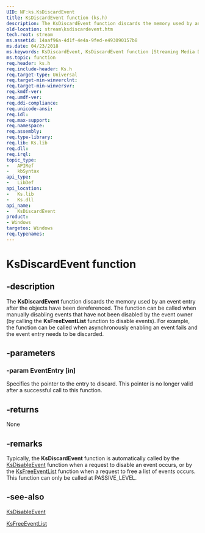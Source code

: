 ```yaml
---
UID: NF:ks.KsDiscardEvent
title: KsDiscardEvent function (ks.h)
description: The KsDiscardEvent function discards the memory used by an event entry after the objects have been dereferenced.
old-location: stream\ksdiscardevent.htm
tech.root: stream
ms.assetid: 14aaf96a-4d1f-4e4a-9fed-e493090157b8
ms.date: 04/23/2018
ms.keywords: KsDiscardEvent, KsDiscardEvent function [Streaming Media Devices], ks/KsDiscardEvent, ksfunc_553391e5-343a-4cc7-9bc5-99971cff2fcd.xml, stream.ksdiscardevent
ms.topic: function
req.header: ks.h
req.include-header: Ks.h
req.target-type: Universal
req.target-min-winverclnt: 
req.target-min-winversvr: 
req.kmdf-ver: 
req.umdf-ver: 
req.ddi-compliance: 
req.unicode-ansi: 
req.idl: 
req.max-support: 
req.namespace: 
req.assembly: 
req.type-library: 
req.lib: Ks.lib
req.dll: 
req.irql: 
topic_type:
-	APIRef
-	kbSyntax
api_type:
-	LibDef
api_location:
-	Ks.lib
-	Ks.dll
api_name:
-	KsDiscardEvent
product:
- Windows
targetos: Windows
req.typenames: 
---
```


# KsDiscardEvent function


## -description


The <b>KsDiscardEvent</b> function discards the memory used by an event entry after the objects have been dereferenced. The function can be called when manually disabling events that have not been disabled by the event owner (by calling the <b>KsFreeEventList</b> function to disable events). For example, the function can be called when asynchronously enabling an event fails and the event entry needs to be discarded.


## -parameters




### -param EventEntry [in]

Specifies the pointer to the entry to discard. This pointer is no longer valid after a successful call to this function.


## -returns



None




## -remarks



Typically, the <b>KsDiscardEvent</b> function is automatically called by the <a href="https://msdn.microsoft.com/library/windows/hardware/ff561694">KsDisableEvent</a> function when a request to disable an event occurs, or by the <a href="https://msdn.microsoft.com/library/windows/hardware/ff562561">KsFreeEventList</a> function when a request to free a list of events occurs. This function can only be called at PASSIVE_LEVEL.




## -see-also




<a href="https://msdn.microsoft.com/library/windows/hardware/ff561694">KsDisableEvent</a>



<a href="https://msdn.microsoft.com/library/windows/hardware/ff562561">KsFreeEventList</a>
 

 

